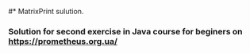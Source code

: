 #* MatrixPrint  sulution.


### Solution for second exercise in Java course for beginers on https://prometheus.org.ua/

